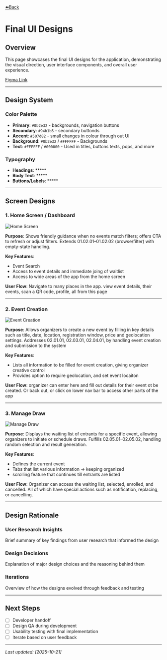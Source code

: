 [⬅️Back](../UI-design/ui-main.md)
# Final UI Designs

## Overview

This page showcases the final UI designs for the application, demonstrating the visual direction, user interface components, and overall user experience.

[Figma Link](https://www.figma.com/design/mhHKO6VMWJjie2viA3m7rc/App-UI?node-id=0-1&t=ZvJWi04sCoDymUa7-1)

---

## Design System

### Color Palette

- **Primary**: `#0b2e32` - backgrounds, navigation buttons
- **Secondary**: `#94b1b5` - secondary buttonds
- **Accent**: `#507d82` - small changes in colour through out UI
- **Background**: `#0b2e32` / `#FFFFFF` - Backgrounds
- **Text**: `#FFFFFF` / `#000000` - Used in titles, buttons texts, pops, and more

### Typography

- **Headings**: *****
- **Body Text**: *****
- **Buttons/Labels**: *****

---

## Screen Designs

### 1. Home Screen / Dashboard

![Home Screen](./images_OR_assets/home_screen%20design.PNG)

**Purpose**: Shows friendly guidance when no events match filters; offers CTA to refresh or adjust filters. Extends 01.02.01–01.02.02 (browse/filter) with empty-state handling.

**Key Features**:
- Event Search
- Access to event details and immediate joing of waitlist
- Access to wide areas of the app from the home screen

**User Flow**: Navigate to many places in the app. view event details, their events, scan a QR code, profile, all from this page

---

### 2. Event Creation

![Event Creation](./images_OR_assets/create-event_screen.PNG)

**Purpose**: Allows organizers to create a new event by filling in key details such as title, date, location, registration window, price and geolocation settings. Addresses 02.01.01, 02.03.01, 02.04.01, by handling event creation and submission to the system

**Key Features**:
- Lists all information to be filled for event creation, giving organizer creative control
- Provides option to require geolocation, and set event locaiton

**User Flow**: organizer can enter here and fill out details for their event ot be created. Or back out, or click on lower nav bar to access other parts of the app

---

### 3. Manage Draw

![Manage Draw](./images_OR_assets/manage%20draw.PNG)

**Purpose**: Displays the waiting list of entrants for a specific event, allowing organizers to initiate or schedule draws. Fulfills 02.05.01–02.05.02, handling random selection and result generation.

**Key Features**:
- Defines the current event
- Tabs that list various information -> keeping organized
- scrolling feature that continues till entrants are listed

**User Flow**: Organizer can access the waiting list, selected, enrolled, and cancelled. All of which have special actions such as notification, replacing, or cancelling.

---

## Design Rationale

### User Research Insights

Brief summary of key findings from user research that informed the design

### Design Decisions

Explanation of major design choices and the reasoning behind them

### Iterations

Overview of how the designs evolved through feedback and testing

---

## Next Steps

- [ ] Developer handoff
- [ ] Design QA during development
- [ ] Usability testing with final implementation
- [ ] Iterate based on user feedback

---
_Last updated: [2025-10-21]_